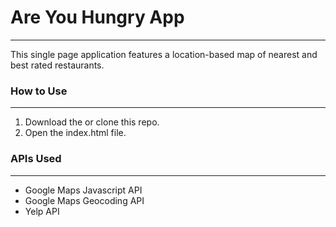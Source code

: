 # Are You Hungry App
---
This single page application features a location-based map of nearest and best rated restaurants. 

### How to Use
---
1) Download the or clone this repo.
2) Open the index.html file.


### APIs Used
---
- Google Maps Javascript API
- Google Maps Geocoding API
- Yelp API

